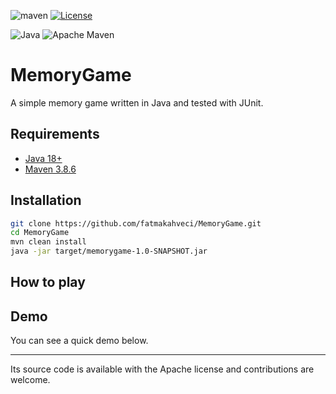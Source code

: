![maven](https://github.com/fatmakahveci/MemoryGame/actions/workflows/main.yml/badge.svg)
[![License](https://img.shields.io/badge/License-Apache_2.0-blue.svg)](https://opensource.org/licenses/Apache-2.0)

![Java](https://img.shields.io/badge/java-%23ED8B00.svg?style=for-the-badge&logo=java&logoColor=white)
![Apache Maven](https://img.shields.io/badge/Apache%20Maven-C71A36?style=for-the-badge&logo=Apache%20Maven&logoColor=white)

# MemoryGame

A simple memory game written in Java and tested with JUnit.

## Requirements

- [Java 18+](https://www.oracle.com/java/technologies/javase/jdk18-archive-downloads.html)
- [Maven 3.8.6](https://maven.apache.org/install.html)

## Installation

```bash
git clone https://github.com/fatmakahveci/MemoryGame.git
cd MemoryGame
mvn clean install
java -jar target/memorygame-1.0-SNAPSHOT.jar
```

## How to play

## Demo

You can see a quick demo below.

---

Its source code is available with the Apache license and contributions are welcome.
